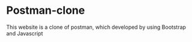 # Postman-clone
This website is  a clone of postman, which developed by using Bootstrap and Javascript
